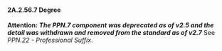 #### 2A.2.56.7 Degree 

**Attention: _The PPN.7 component was deprecated as of v2.5 and the detail was withdrawn and removed from the standard as of v2.7_** See _PPN.22 - Professional Suffix_.
